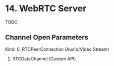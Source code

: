 # 14. WebRTC Server
TODO

## Channel Open Parameters
Kind:
 0. RTCPeerConnection (Audio/Video Stream)
 1. RTCDataChannel (Custom API)

